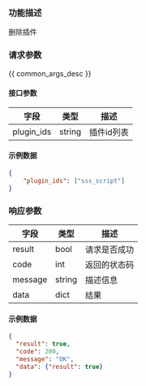 ### 功能描述

删除插件

### 请求参数

{{ common_args_desc }}

#### 接口参数

| 字段         | 类型   | 描述     |
|------------| ------ |--------|
| plugin_ids | string | 插件id列表 |


#### 示例数据

```json
{
    "plugin_ids": ["sss_script"]
}
```

### 响应参数
| 字段    | 类型     | 描述  |
| ------- |--------|-----|
| result  | bool   | 请求是否成功 |
| code    | int    | 返回的状态码 |
| message | string | 描述信息 | 
| data    | dict   | 结果 |


#### 示例数据

```json
{
  "result": true,
  "code": 200,
  "message": "OK",
  "data": {"result": true}
}
```
